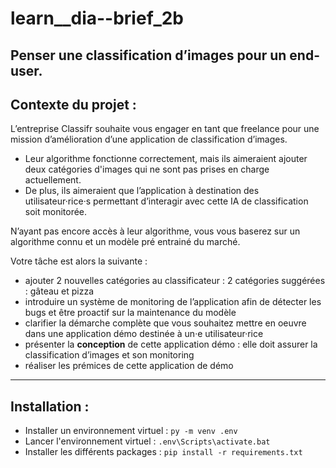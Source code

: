 # learn__dia--brief_2b

Penser une classification d’images pour un end-user.
---

## Contexte du projet :

L’entreprise Classifr souhaite vous engager en tant que freelance pour une mission d’amélioration d’une application de classification d’images.
  - Leur algorithme fonctionne correctement, mais ils aimeraient ajouter deux catégories d'images qui ne sont pas prises en charge actuellement.
  - De plus, ils aimeraient que l’application à destination des utilisateur·rice·s permettant d’interagir avec cette IA de classification soit monitorée.

N’ayant pas encore accès à leur algorithme, vous vous baserez sur un algorithme connu et un modèle pré entrainé du marché.

Votre tâche est alors la suivante :
  - ajouter 2 nouvelles catégories au classificateur : 2 catégories suggérées : gâteau et pizza
  - introduire un système de monitoring de l’application afin de détecter les bugs et être proactif sur la maintenance du modèle
  - clarifier la démarche complète que vous souhaitez mettre en oeuvre dans une  application démo destinée à un·e utilisateur·rice
  - présenter la **conception** de cette application démo : elle doit assurer la classification d’images et son monitoring
  - réaliser les prémices de cette application de démo
---

## Installation :

- Installer un environnement virtuel : `py -m venv .env`
- Lancer l'environnement virtuel : `.env\Scripts\activate.bat`
- Installer les différents packages : `pip install -r requirements.txt`
